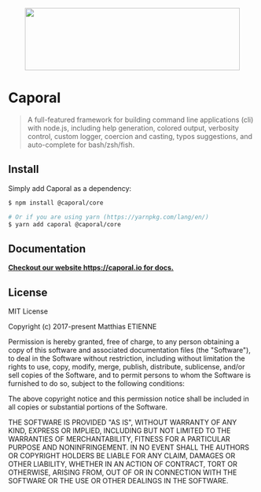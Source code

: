 <p align="center">
    <img src="https://github.com/mattallty/Caporal.js/blob/6a8bd68b454ff6327df310d290ee453e0efc087b/assets/caporal.svg?raw=true" width="437" height="127">
</p>

# Caporal

> A full-featured framework for building command line applications (cli) with node.js,
> including help generation, colored output, verbosity control, custom logger, coercion
> and casting, typos suggestions, and auto-complete for bash/zsh/fish.

## Install

Simply add Caporal as a dependency:

```bash
$ npm install @caporal/core

# Or if you are using yarn (https://yarnpkg.com/lang/en/)
$ yarn add caporal @caporal/core
```

## Documentation

[**Checkout our website https://caporal.io for docs.**](https://caporal.io)

## License

MIT License

Copyright (c) 2017-present Matthias ETIENNE

Permission is hereby granted, free of charge, to any person obtaining a copy
of this software and associated documentation files (the "Software"), to deal
in the Software without restriction, including without limitation the rights
to use, copy, modify, merge, publish, distribute, sublicense, and/or sell
copies of the Software, and to permit persons to whom the Software is
furnished to do so, subject to the following conditions:

The above copyright notice and this permission notice shall be included in all
copies or substantial portions of the Software.

THE SOFTWARE IS PROVIDED "AS IS", WITHOUT WARRANTY OF ANY KIND, EXPRESS OR
IMPLIED, INCLUDING BUT NOT LIMITED TO THE WARRANTIES OF MERCHANTABILITY,
FITNESS FOR A PARTICULAR PURPOSE AND NONINFRINGEMENT. IN NO EVENT SHALL THE
AUTHORS OR COPYRIGHT HOLDERS BE LIABLE FOR ANY CLAIM, DAMAGES OR OTHER
LIABILITY, WHETHER IN AN ACTION OF CONTRACT, TORT OR OTHERWISE, ARISING FROM,
OUT OF OR IN CONNECTION WITH THE SOFTWARE OR THE USE OR OTHER DEALINGS IN THE
SOFTWARE.
